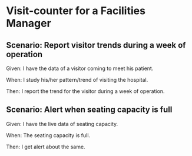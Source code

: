 # Visit-counter for a Facilities Manager

## Scenario: Report visitor trends during a week of operation

  Given: I have the data of a visitor coming to meet his patient.

  When: I study his/her pattern/trend of visiting the hospital.

  Then: I report the trend for the visitor during a week of operation.

## Scenario: Alert when seating capacity is full

  Given: I have the live data of seating capacity.

  When: The seating capacity is full.

  Then: I get alert about the same.
